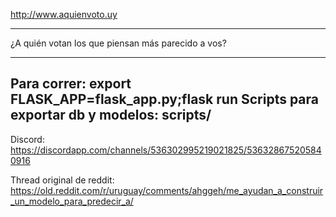 http://www.aquienvoto.uy

---
¿A quién votan los que piensan más parecido a vos?

---

Para correr: export FLASK_APP=flask_app.py;flask run
Scripts para exportar db y modelos: scripts/
---

Discord: https://discordapp.com/channels/536302995219021825/536328675205840916

Thread original de reddit: https://old.reddit.com/r/uruguay/comments/ahggeh/me_ayudan_a_construir_un_modelo_para_predecir_a/
